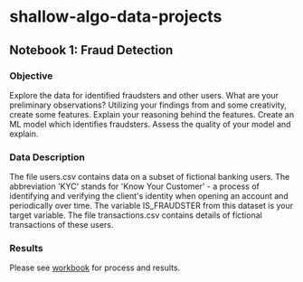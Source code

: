 # shallow-algo-data-projects

## Notebook 1: Fraud Detection

### Objective

Explore the data for identified fraudsters and other users. What are your preliminary observations? Utilizing your findings from and some creativity, create some features. Explain your reasoning behind the features. Create an ML model which identifies fraudsters. Assess the quality of your model and explain.

### Data Description

The file users.csv contains data on a subset of fictional banking users. The abbreviation 'KYC' stands for 'Know Your Customer' - a process of identifying and verifying the client's identity when opening an account and periodically over time. The variable IS_FRAUDSTER from this dataset is your target variable. The file transactions.csv contains details of fictional transactions of these users.

### Results

Please see [workbook](1.%20Fraud%20Detection.ipynb) for process and results.
